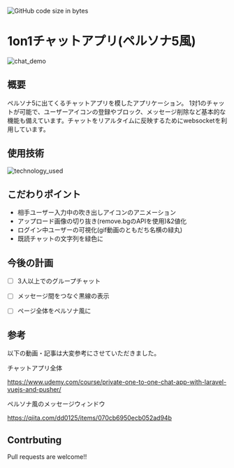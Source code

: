 ![GitHub code size in bytes](https://img.shields.io/github/languages/code-size/NiiyaDaiki/chats)
# 1on1チャットアプリ(ペルソナ5風)

![chat_demo](https://user-images.githubusercontent.com/56012694/102016927-e0c7fb80-3da6-11eb-8b6a-2bb4a9f5d47b.gif)


## 概要
ペルソナ5に出てくるチャットアプリを模したアプリケーション。
1対1のチャットが可能で、ユーザーアイコンの登録やブロック、メッセージ削除など基本的な機能も備えています。チャットをリアルタイムに反映するためにwebsocketを利用しています。

## 使用技術
![technology_used](https://user-images.githubusercontent.com/56012694/102018652-d2331180-3db1-11eb-8683-73bb42c91796.jpg)

## こだわりポイント
- 相手ユーザー入力中の吹き出しアイコンのアニメーション
- アップロード画像の切り抜き(remove.bgのAPIを使用)&2値化
- ログイン中ユーザーの可視化(gif動画のともだち名横の緑丸)
- 既読チャットの文字列を緑色に

## 今後の計画
- [ ] 3人以上でのグループチャット
- [ ] メッセージ間をつなぐ黒線の表示
- [ ] ページ全体をペルソナ風に


## 参考
以下の動画・記事は大変参考にさせていただきました。

チャットアプリ全体

https://www.udemy.com/course/private-one-to-one-chat-app-with-laravel-vuejs-and-pusher/

ペルソナ風のメッセージウィンドウ

https://qiita.com/dd0125/items/070cb6950ecb052ad94b


## Contrbuting
Pull requests are welcome!!
